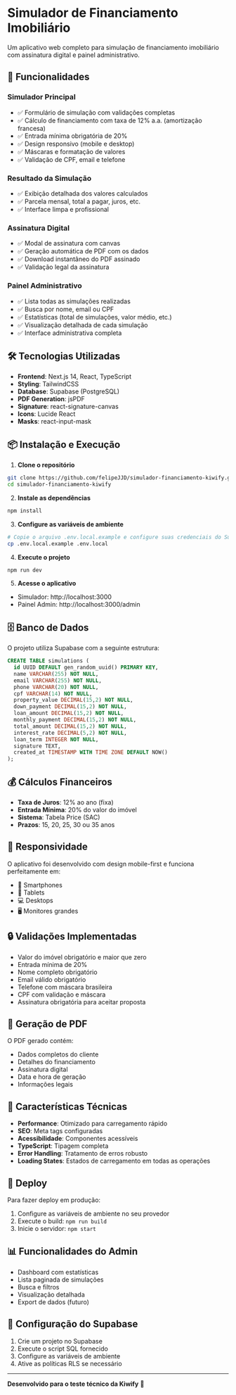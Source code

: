 # Simulador de Financiamento Imobiliário

Um aplicativo web completo para simulação de financiamento imobiliário com assinatura digital e painel administrativo.

## 🚀 Funcionalidades

### Simulador Principal
- ✅ Formulário de simulação com validações completas
- ✅ Cálculo de financiamento com taxa de 12% a.a. (amortização francesa)
- ✅ Entrada mínima obrigatória de 20%
- ✅ Design responsivo (mobile e desktop)
- ✅ Máscaras e formatação de valores
- ✅ Validação de CPF, email e telefone

### Resultado da Simulação
- ✅ Exibição detalhada dos valores calculados
- ✅ Parcela mensal, total a pagar, juros, etc.
- ✅ Interface limpa e profissional

### Assinatura Digital
- ✅ Modal de assinatura com canvas
- ✅ Geração automática de PDF com os dados
- ✅ Download instantâneo do PDF assinado
- ✅ Validação legal da assinatura

### Painel Administrativo
- ✅ Lista todas as simulações realizadas
- ✅ Busca por nome, email ou CPF
- ✅ Estatísticas (total de simulações, valor médio, etc.)
- ✅ Visualização detalhada de cada simulação
- ✅ Interface administrativa completa

## 🛠️ Tecnologias Utilizadas

- **Frontend**: Next.js 14, React, TypeScript
- **Styling**: TailwindCSS
- **Database**: Supabase (PostgreSQL)
- **PDF Generation**: jsPDF
- **Signature**: react-signature-canvas
- **Icons**: Lucide React
- **Masks**: react-input-mask

## 📦 Instalação e Execução

1. **Clone o repositório**
```bash
git clone https://github.com/felipeJJD/simulador-financiamento-kiwify.git
cd simulador-financiamento-kiwify
```

2. **Instale as dependências**
```bash
npm install
```

3. **Configure as variáveis de ambiente**
```bash
# Copie o arquivo .env.local.example e configure suas credenciais do Supabase
cp .env.local.example .env.local
```

4. **Execute o projeto**
```bash
npm run dev
```

5. **Acesse o aplicativo**
- Simulador: http://localhost:3000
- Painel Admin: http://localhost:3000/admin

## 🗄️ Banco de Dados

O projeto utiliza Supabase com a seguinte estrutura:

```sql
CREATE TABLE simulations (
  id UUID DEFAULT gen_random_uuid() PRIMARY KEY,
  name VARCHAR(255) NOT NULL,
  email VARCHAR(255) NOT NULL,
  phone VARCHAR(20) NOT NULL,
  cpf VARCHAR(14) NOT NULL,
  property_value DECIMAL(15,2) NOT NULL,
  down_payment DECIMAL(15,2) NOT NULL,
  loan_amount DECIMAL(15,2) NOT NULL,
  monthly_payment DECIMAL(15,2) NOT NULL,
  total_amount DECIMAL(15,2) NOT NULL,
  interest_rate DECIMAL(5,2) NOT NULL,
  loan_term INTEGER NOT NULL,
  signature TEXT,
  created_at TIMESTAMP WITH TIME ZONE DEFAULT NOW()
);
```

## 💰 Cálculos Financeiros

- **Taxa de Juros**: 12% ao ano (fixa)
- **Entrada Mínima**: 20% do valor do imóvel
- **Sistema**: Tabela Price (SAC)
- **Prazos**: 15, 20, 25, 30 ou 35 anos

## 📱 Responsividade

O aplicativo foi desenvolvido com design mobile-first e funciona perfeitamente em:
- 📱 Smartphones
- 📱 Tablets
- 💻 Desktops
- 🖥️ Monitores grandes

## 🔒 Validações Implementadas

- Valor do imóvel obrigatório e maior que zero
- Entrada mínima de 20%
- Nome completo obrigatório
- Email válido obrigatório
- Telefone com máscara brasileira
- CPF com validação e máscara
- Assinatura obrigatória para aceitar proposta

## 📄 Geração de PDF

O PDF gerado contém:
- Dados completos do cliente
- Detalhes do financiamento
- Assinatura digital
- Data e hora de geração
- Informações legais

## 🎯 Características Técnicas

- **Performance**: Otimizado para carregamento rápido
- **SEO**: Meta tags configuradas
- **Acessibilidade**: Componentes acessíveis
- **TypeScript**: Tipagem completa
- **Error Handling**: Tratamento de erros robusto
- **Loading States**: Estados de carregamento em todas as operações

## 🚀 Deploy

Para fazer deploy em produção:

1. Configure as variáveis de ambiente no seu provedor
2. Execute o build: `npm run build`
3. Inicie o servidor: `npm start`

## 📊 Funcionalidades do Admin

- Dashboard com estatísticas
- Lista paginada de simulações
- Busca e filtros
- Visualização detalhada
- Export de dados (futuro)

## 🔧 Configuração do Supabase

1. Crie um projeto no Supabase
2. Execute o script SQL fornecido
3. Configure as variáveis de ambiente
4. Ative as políticas RLS se necessário

---

**Desenvolvido para o teste técnico da Kiwify** 🥝